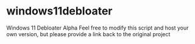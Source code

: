 # windows11debloater
Windows 11 Debloater Alpha
Feel free to modify this script and host your own version, but please provide a link back to the original project
